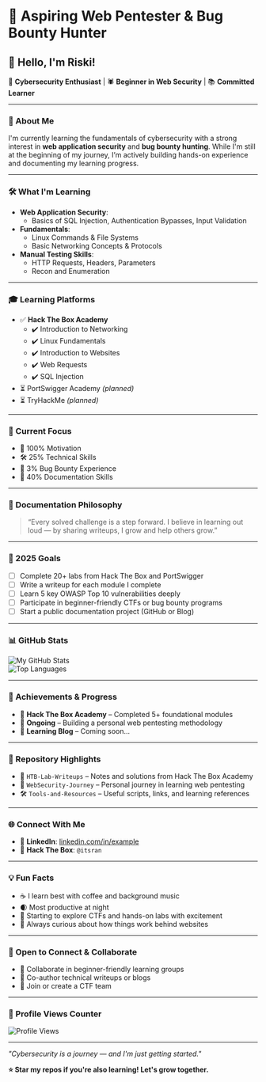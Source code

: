 # 🔐 Aspiring Web Pentester & Bug Bounty Hunter

## 👋 Hello, I'm Riski!

🚀 **Cybersecurity Enthusiast** | 🕷️ **Beginner in Web Security** | 📚 **Committed Learner**

---

### 🎯 About Me

I'm currently learning the fundamentals of cybersecurity with a strong interest in **web application security** and **bug bounty hunting**. While I'm still at the beginning of my journey, I’m actively building hands-on experience and documenting my learning progress.

---

### 🛠️ What I'm Learning

- **Web Application Security**:
  - Basics of SQL Injection, Authentication Bypasses, Input Validation
- **Fundamentals**:
  - Linux Commands & File Systems
  - Basic Networking Concepts & Protocols
- **Manual Testing Skills**:
  - HTTP Requests, Headers, Parameters
  - Recon and Enumeration

---

### 🎓 Learning Platforms

- ✅ **Hack The Box Academy**
  - ✔️ Introduction to Networking  
  - ✔️ Linux Fundamentals  
  - ✔️ Introduction to Websites  
  - ✔️ Web Requests  
  - ✔️ SQL Injection  
- ⏳ PortSwigger Academy *(planned)*  
- ⏳ TryHackMe *(planned)*  

---

### 🔬 Current Focus

- 🔋 100% Motivation  
- 🛠️ 25% Technical Skills  
- 🐞 3% Bug Bounty Experience  
- 📝 40% Documentation Skills

---

### 📝 Documentation Philosophy

> “Every solved challenge is a step forward. I believe in learning out loud — by sharing writeups, I grow and help others grow.”

---

### 🎯 2025 Goals

- [ ] Complete 20+ labs from Hack The Box and PortSwigger  
- [ ] Write a writeup for each module I complete  
- [ ] Learn 5 key OWASP Top 10 vulnerabilities deeply  
- [ ] Participate in beginner-friendly CTFs or bug bounty programs  
- [ ] Start a public documentation project (GitHub or Blog)

---

### 📊 GitHub Stats

![My GitHub Stats](https://github-readme-stats.vercel.app/api?username=itsran22&show_icons=true&theme=radical)  
![Top Languages](https://github-readme-stats.vercel.app/api/top-langs/?username=itsran22&layout=compact&theme=radical)

---

### 🏅 Achievements & Progress

- 🧪 **Hack The Box Academy** – Completed 5+ foundational modules  
- 📗 **Ongoing** – Building a personal web pentesting methodology  
- 📝 **Learning Blog** – Coming soon...

---

### 📂 Repository Highlights

- 📘 `HTB-Lab-Writeups` – Notes and solutions from Hack The Box Academy  
- 🐾 `WebSecurity-Journey` – Personal journey in learning web pentesting  
- 🛠️ `Tools-and-Resources` – Useful scripts, links, and learning references  

---

### 🌐 Connect With Me

- 💼 **LinkedIn**: [linkedin.com/in/example](#)  
- 🧠 **Hack The Box**: `@itsran` 

---

### 💡 Fun Facts

- ☕ I learn best with coffee and background music  
- 🌒 Most productive at night  
- 🧩 Starting to explore CTFs and hands-on labs with excitement 
- 🔐 Always curious about how things work behind websites  

---

### 🤝 Open to Connect & Collaborate

- 🧠 Collaborate in beginner-friendly learning groups  
- 📘 Co-author technical writeups or blogs  
- 🎯 Join or create a CTF team  

---

### 🔄 Profile Views Counter

![Profile Views](https://komarev.com/ghpv/?username=itsran22&color=green&style=flat-square&label=Profile+Views)

---

*"Cybersecurity is a journey — and I'm just getting started."*

**⭐ Star my repos if you're also learning! Let's grow together.**
